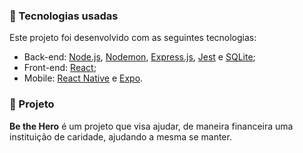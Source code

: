 ### :rocket: Tecnologias usadas
Este projeto foi desenvolvido com as seguintes tecnologias:

- Back-end: [Node.js](https://nodejs.org), [Nodemon](https://nodemon.io), [Express.js](https://expressjs.com), [Jest](https://jestjs.io) e [SQLite](https://www.sqlite.org);
- Front-end: [React](https://reactjs.org/);
- Mobile: [React Native](https://reactnative.dev) e [Expo](https://expo.io/).

### :muscle: Projeto

<b>Be the Hero</b> é um projeto que visa ajudar, de maneira financeira uma instituição de caridade, ajudando a mesma se manter.
